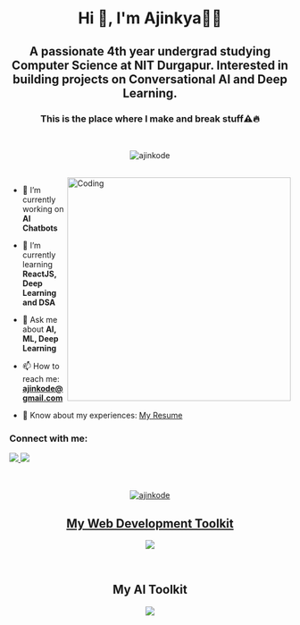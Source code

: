 <h1 align="center">Hi 👋, I'm Ajinkya🧑‍💻</h1>
<h2 align="center">A passionate 4th year undergrad studying Computer Science at NIT Durgapur. Interested in building projects on Conversational AI and Deep Learning.</h2>
<h3 align="center">This is the place where I make and break stuff⚠️🔥</h3>

<br />
<p align="center"> <img src="https://komarev.com/ghpvc/?username=ajinkode&label=PROFILE%20VIEWS&color=0e75b6&style=flat" alt="ajinkode" /> </p>
<br />


<img align="right" alt="Coding" width="400" src="https://github.com/ajinkode/ajinkode/assets/127986789/2eda3f9f-4e8a-49e8-8626-819ab60684c1">
<!-- ![blue nature(2)](https://github.com/ajinkode/ajinkode/assets/127986789/a233b541-b2f5-4161-af86-256913dc17fe) -->
<!-- ![Frame 1](https://github.com/ajinkode/ajinkode/assets/127986789/2eda3f9f-4e8a-49e8-8626-819ab60684c1) -->

- 🔭 I’m currently working on **AI Chatbots**

- 🌱 I’m currently learning **ReactJS, Deep Learning and DSA**

- 💬 Ask me about **AI, ML, Deep Learning**

- 📫 How to reach me: **ajinkode@gmail.com**

- 📄 Know about my experiences: [My Resume](https://drive.google.com/file/d/136N0_oOxw67ADuggPXBdFf-_fFeaECq0/view?usp=sharing)

<h3>Connect with me:</h3>
<a href="https://linkedin.com/in/ajinkode">
<img src="https://skillicons.dev/icons?i=linkedin">

<a href="https://twitter.com/ajinkode">
<img src="https://skillicons.dev/icons?i=twitter">

    
<br />
<br />
<br />

<p align="center"> <img src="https://streak-stats.demolab.com/?user=ajinkode&theme=transparent" alt="ajinkode" /> </p>

<h2 align="center">My Web Development Toolkit</h2>

<p align="center">
    <a href="https://skillicons.dev">
    <img src="https://skillicons.dev/icons?i=html,css,js,react,nodejs,mongodb,tailwind,express,postman">
  </a>
</p>
<br />
<h2 align="center">My AI Toolkit</h2>

<p align="center">
    <a href="https://skillicons.dev">
    <img src="https://skillicons.dev/icons?i=tensorflow,pytorch,python,stackoverflow">
  </a>
</p>

<!-- [![GitHub Streak](https://streak-stats.demolab.com/?user=ajinkode&theme=transparent)](https://git.io/streak-stats) -->
<!-- [Profile Views](https://komarev.com/ghpvc/?username=ajinkode&label=PROFILE+VIEWS) -->                                      
<br />
<br />
